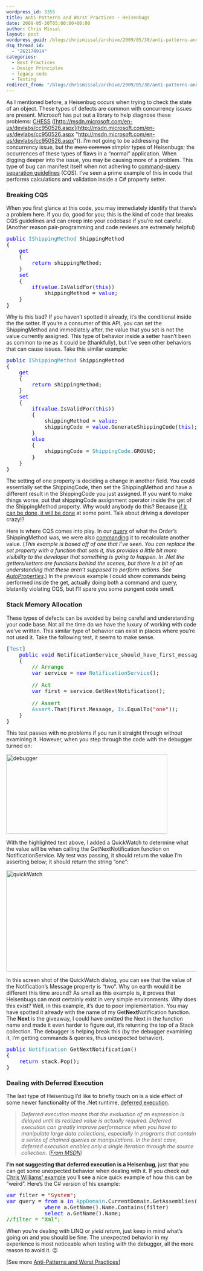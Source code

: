 ```yaml
---
wordpress_id: 3355
title: Anti-Patterns and Worst Practices – Heisenbugs
date: 2009-05-30T05:00:00+00:00
author: Chris Missal
layout: post
wordpress_guid: /blogs/chrismissal/archive/2009/05/30/anti-patterns-and-worst-practices-heisenbugs.aspx
dsq_thread_id:
  - "262174914"
categories:
  - Best Practices
  - Design Principles
  - legacy code
  - Testing
redirect_from: "/blogs/chrismissal/archive/2009/05/30/anti-patterns-and-worst-practices-heisenbugs.aspx/"
---
```

As I mentioned before, a Heisenbug occurs when trying to check the state of an object. These types of defects are common with concurrency issues are present. Microsoft has put out a library to help diagnose these problems: <a href="http://research.microsoft.com/en-us/projects/chess/" target="_blank">CHESS</a> ([http://msdn.microsoft.com/en-us/devlabs/cc950526.aspx](http://msdn.microsoft.com/en-us/devlabs/cc950526.aspx "http://msdn.microsoft.com/en-us/devlabs/cc950526.aspx")). I&rsquo;m not going to be addressing the concurrency issue, but the <span style="text-decoration: line-through">more common</span>&nbsp;_simpler_ types of Heisenbugs; the occurrences of these types of flaws in a &ldquo;normal&rdquo; application. When digging deeper into the issue, you may be causing more of a problem. This type of bug can manifest itself when not adhering to <a href="http://en.wikipedia.org/wiki/Command-Query_Separation" target="_blank">command-query separation guidelines</a> (CQS). I&rsquo;ve seen a prime example of this in code that performs calculations and validation inside a C# property setter.

### Breaking CQS

When you first glance at this code, you may immediately identify that there&rsquo;s a problem here. If you do, good for you; this is the kind of code that breaks CQS guidelines and can creep into your codebase if you&rsquo;re not careful. (Another reason pair-programming and code reviews are extremely helpful)

<pre><span style="color: blue">public </span><span style="color: #2b91af">IShippingMethod </span>ShippingMethod<br />{<br />    <span style="color: blue">get<br />    </span>{<br />        <span style="color: blue">return </span>shippingMethod;<br />    }<br />    <span style="color: blue">set<br />    </span>{<br />        <span style="color: blue">if</span>(<span style="color: blue">value</span>.IsValidFor(<span style="color: blue">this</span>))<br />            shippingMethod = <span style="color: blue">value</span>;<br />    }<br />}</pre>

[](http://11011.net/software/vspaste)

Why is this bad? If you haven&rsquo;t spotted it already, it&rsquo;s the conditional inside the the setter. If you&rsquo;re a consumer of this API, you can set the ShippingMethod and immediately after, the value that you set is not the value currently assigned. This type of behavior inside a setter hasn&rsquo;t been as common to me as it could be (thankfully), but I&rsquo;ve seen other behaviors that can cause issues. Take this similar example:

<pre><span style="color: blue">public </span><span style="color: #2b91af">IShippingMethod </span>ShippingMethod<br />{<br />    <span style="color: blue">get<br />    </span>{<br />        <span style="color: blue">return </span>shippingMethod;<br />    }<br />    <span style="color: blue">set<br />    </span>{<br />        <span style="color: blue">if</span>(<span style="color: blue">value</span>.IsValidFor(<span style="color: blue">this</span>))<br />        {<br />            shippingMethod = <span style="color: blue">value</span>;<br />            shippingCode = <span style="color: blue">value</span>.GenerateShippingCode(<span style="color: blue">this</span>);<br />        }<br />        <span style="color: blue">else<br />        </span>{<br />            shippingCode = <span style="color: #2b91af">ShippingCode</span>.GROUND;<br />        }<br />    }<br />}</pre>

[](http://11011.net/software/vspaste)

The setting of one property is deciding a change in another field. You could essentially set the ShippingCode, then set the ShippingMethod and have a different result in the ShippingCode you just assigned. If you want to make things worse, put that shippingCode assignment operator inside the get of the ShippingMethod property. Why would anybody do this? Because <a title="Murphy's Law" href="http://en.wikipedia.org/wiki/Murphy%27s_law" target="_blank">if it can be done, it will be done</a> at some point. Talk about driving a developer crazy!?

Here is where CQS comes into play. In our <span style="text-decoration: underline">query</span> of what the Order&rsquo;s ShippingMethod was, we were also <span style="text-decoration: underline">commanding</span> it to recalculate another value. (_This example is based off of one that I&rsquo;ve seen. You can replace the set property with a function that sets it, this provides a little bit more visibility to the developer that something is going to happen. In .Net the getters/setters are functions behind the scenes, but there is a bit of an understanding that these aren&rsquo;t supposed to perform actions. See <a href="http://msdn.microsoft.com/en-us/library/bb384054.aspx" target="_blank">AutoProperties</a>._) In the previous example I could show commands being performed inside the get, actually doing both a command and query, blatantly violating CQS, but I&rsquo;ll spare you some pungent code smell.

### Stack Memory Allocation

These types of defects can be avoided by being careful and understanding your code base. Not all the time do we have the luxury of working with code we&rsquo;ve written. This similar type of behavior can exist in places where you&rsquo;re not used it. Take the following test, it seems to make sense.

<pre>[<span style="color: #2b91af">Test</span>]<br />    <span style="color: blue">public void </span>NotificationService_should_have_first_message_equal_to_one()<br />    {<br />        <span style="color: green">// Arrange<br />        </span><span style="color: blue">var </span>service = <span style="color: blue">new </span><span style="color: #2b91af">NotificationService</span>();<br /><br />        <span style="color: green">// Act<br />        </span><span style="color: blue">var </span>first = service.GetNextNotification();<br /><br />        <span style="color: green">// Assert<br />        </span><span style="color: #2b91af">Assert</span>.That(first.Message, <span style="color: #2b91af">Is</span>.EqualTo(<span style="color: #a31515">"one"</span>));<br />    }<br />}</pre>

This test passes with no problems if you run it straight through without examining it. However, when you step through the code with the debugger turned on:

[<img style="border-top-width: 0px;border-left-width: 0px;border-bottom-width: 0px;border-right-width: 0px" alt="debugger" src="//lostechies.com/chrismissal/files/2011/03/debugger_thumb_34DA530A.jpg" width="426" border="0" height="211" />](//lostechies.com/chrismissal/files/2011/03/debugger_2537B748.jpg) 

With the highlighted text above, I added a QuickWatch to determine what the value will be when calling the GetNextNotification function on NotificationService. My test was passing, it should return the value I&rsquo;m asserting below; it should return the string &ldquo;one&rdquo;:

[<img style="border-top-width: 0px;border-left-width: 0px;border-bottom-width: 0px;border-right-width: 0px" alt="quickWatch" src="//lostechies.com/chrismissal/files/2011/03/quickWatch_thumb_01A0AA52.jpg" width="625" border="0" height="268" />](//lostechies.com/chrismissal/files/2011/03/quickWatch_7D93CBCE.jpg) 

In this screen shot of the QuickWatch dialog, you can see that the value of the Notification&rsquo;s Message property is &ldquo;two&rdquo;. Why on earth would it be different this time around? As small as this example is, it proves that Heisenbugs can most certainly exist in very simple environments. Why does this exist? Well, in this example, it&rsquo;s due to poor implementation. You may have spotted it already with the name of my Get**Next**Notification function. The **Next** is the giveaway, I could have omitted the Next in the function name and made it even harder to figure out, it&rsquo;s returning the top of a Stack<string> collection. The debugger is helping break this (by the debugger examining it, I&rsquo;m getting commands & queries, thus unexpected behavior).

<pre><span style="color: blue">public </span><span style="color: #2b91af">Notification </span>GetNextNotification()<br />{<br />    <span style="color: blue">return </span>stack.Pop();<br />}</pre>

[](http://11011.net/software/vspaste)

### Dealing with Deferred Execution

The last type of Heisenbug I&rsquo;d like to briefly touch on is a side effect of some newer functionality of the .Net runtime, <a href="http://msdn.microsoft.com/en-us/library/bb669162(loband).aspx" target="_blank">deferred execution</a>.

> _Deferred execution means that the evaluation of an expression is delayed until its realized value is actually required. Deferred execution can greatly improve performance when you have to manipulate large data collections, especially in programs that contain a series of chained queries or manipulations. In the best case, deferred execution enables only a single iteration through the source collection. (<a href="http://msdn.microsoft.com/en-us/library/bb943859(loband).aspx" target="_blank">From MSDN</a>)_

**I&rsquo;m not suggesting that deferred execution is a Heisenbug**, just that you can get some unexpected behavior when dealing with it. If you check out <a title="Deferred Execution in LINQ" href="http://geekswithblogs.net/cwilliams/archive/2008/03/20/120673.aspx" target="_blank">Chris Williams&rsquo; example</a> you&rsquo;ll see a nice quick example of how this can be &ldquo;weird&rdquo;. Here&rsquo;s the C# version of his example:

<pre><span style="color: blue">var </span>filter = <span style="color: #a31515">"System"</span>;<br /><span style="color: blue">var </span>query = <span style="color: blue">from </span>a <span style="color: blue">in </span><span style="color: #2b91af">AppDomain</span>.CurrentDomain.GetAssemblies()<br />            <span style="color: blue">where </span>a.GetName().Name.Contains(filter)<br />            <span style="color: blue">select </span>a.GetName().Name;<br /><span style="color: green">//filter = "Xml";</span></pre>

[](http://11011.net/software/vspaste)

When you&rsquo;re dealing with LINQ or _yield return_, just keep in mind what&rsquo;s going on and you should be fine. The unexpected behavior in my experience is most noticeable when testing with the debugger, all the more reason to avoid it. 😉

[See more <a href="/blogs/chrismissal/archive/2009/05/25/anti-patterns-and-worst-practices-you-re-doing-it-wrong.aspx" target="_self">Anti-Patterns and Worst Practices</a>]